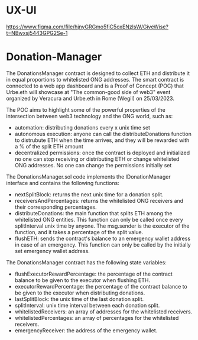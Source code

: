 # UX-UI
https://www.figma.com/file/hjnyGRGmo5fjC5oxENzlsW/GiveWise?t=NBwxsj5443GPG2Se-1

# Donation-Manager
The DonationsManager contract is designed to collect ETH and distribute it in equal proportions to whitelisted ONG addresses. 
The smart contract is connected to a web app dashboard and is a Proof of Concept (POC) that Urbe.eth will showcase at "The common-good side of web3" event organized by Veracura and Urbe.eth in Rome (Wegil) on 25/03/2023.

The POC aims to highlight some of the powerful properties of the intersection between web3 technology and the ONG world, such as:
- automation: distributing donations every x unix time set
- autonomous execution: anyone can call the distributeDonations function to distrubute ETH when the time arrives, and they will be rewarded with a % of the split ETH amount
- decentralized permissions: once the contract is deployed and initialized no one can stop receiving or distributing ETH or change whitelisted ONG addresses. No one can change the permissions initially set

The DonationsManager.sol code implements the IDonationManager interface and contains the following functions:

- nextSplitBlock: returns the next unix time for a donation split.
- receiversAndPercentages: returns the whitelisted ONG receivers and their corresponding percentages.
- distributeDonations: the main function that splits ETH among the whitelisted ONG entities. This function can only be called once every splitInterval unix time by anyone. The msg.sender is the executor of the function, and it takes a percentage of the split value.
- flushETH: sends the contract's balance to an emergency wallet address in case of an emergency. This function can only be called by the initially set emergency wallet address.

The DonationsManager contract has the following state variables:

- flushExecutorRewardPercentage: the percentage of the contract balance to be given to the executor when flushing ETH.
- executorRewardPercentage: the percentage of the contract balance to be given to the executor when distributing donations.
- lastSplitBlock: the unix time of the last donation split.
- splitInterval: unix time interval between each donation split.
- whitelistedReceivers: an array of addresses for the whitelisted receivers.
- whitelistedPercentages: an array of percentages for the whitelisted receivers.
- emergencyReceiver: the address of the emergency wallet.
